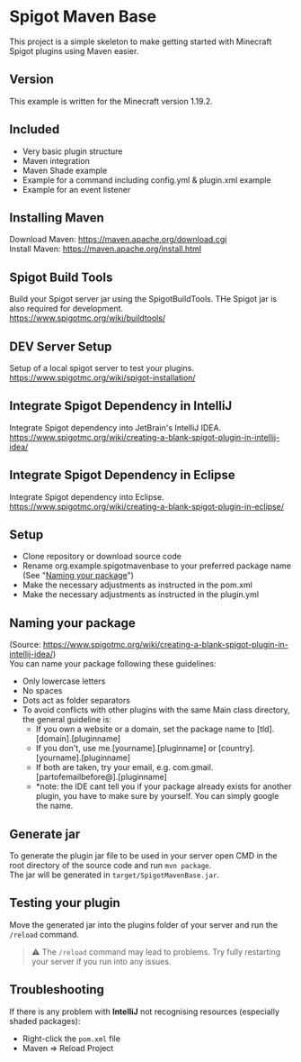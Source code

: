 # Spigot Maven Base
This project is a simple skeleton to make getting started with Minecraft Spigot plugins using Maven easier.

## Version
This example is written for the Minecraft version 1.19.2.

## Included
* Very basic plugin structure
* Maven integration
* Maven Shade example
* Example for a command including config.yml & plugin.xml example
* Example for an event listener

## Installing Maven
Download Maven: https://maven.apache.org/download.cgi  
Install Maven: https://maven.apache.org/install.html

## Spigot Build Tools
Build your Spigot server jar using the SpigotBuildTools.
THe Spigot jar is also required for development.  
https://www.spigotmc.org/wiki/buildtools/

## DEV Server Setup
Setup of a local spigot server to test your plugins.  
https://www.spigotmc.org/wiki/spigot-installation/

## Integrate Spigot Dependency in IntelliJ
Integrate Spigot dependency into JetBrain's IntelliJ IDEA.  
https://www.spigotmc.org/wiki/creating-a-blank-spigot-plugin-in-intellij-idea/

## Integrate Spigot Dependency in Eclipse
Integrate Spigot dependency into Eclipse.  
https://www.spigotmc.org/wiki/creating-a-blank-spigot-plugin-in-eclipse/

## Setup
* Clone repository or download source code
* Rename org.example.spigotmavenbase to your preferred package name (See "[Naming your package](#naming-your-package)")
* Make the necessary adjustments as instructed in the pom.xml
* Make the necessary adjustments as instructed in the plugin.yml

## Naming your package
(Source: https://www.spigotmc.org/wiki/creating-a-blank-spigot-plugin-in-intellij-idea/)  
You can name your package following these guidelines:
* Only lowercase letters
* No spaces
* Dots act as folder separators
* To avoid conflicts with other plugins with the same Main class directory, the general guideline is:
    * If you own a website or a domain, set the package name to [tld].[domain].[pluginname]
    * If you don't, use me.[yourname].[pluginname] or [country].[yourname].[pluginname]
    * If both are taken, try your email, e.g. com.gmail.[partofemailbefore@].[pluginname]
    * *note: the IDE cant tell you if your package already exists for another plugin, you have to make sure by yourself. You can simply google the name.

## Generate jar
To generate the plugin jar file to be used in your server open CMD in the root directory of the source code and run `mvn package`.  
The jar will be generated in `target/SpigotMavenBase.jar`.

## Testing your plugin
Move the generated jar into the plugins folder of your server and run the `/reload` command.  
> :warning: The `/reload` command may lead to problems. Try fully restarting your server if you run into any issues.

## Troubleshooting
If there is any problem with **IntelliJ** not recognising resources (especially shaded packages):
* Right-click the `pom.xml` file
* Maven => Reload Project